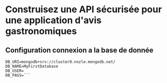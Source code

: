 # Construisez une API sécurisée pour une application d'avis gastronomiques
## Configuration connexion a la base de donnée
```Création d'un fichier .env et renseigner:
DB_URI=mongodb+srv://cluster0.nnzle.mongodb.net/
DB_NAME=MyFirstDatabase
DB_USER=
DB_PASS=```
